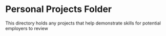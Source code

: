 # Personal Projects Folder
This directory holds any projects that help demonstrate skills for potential employers to review
